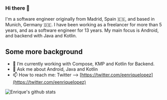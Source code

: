 ### Hi there 👋

I'm a software engineer originally from Madrid, Spain 🇪🇸, and based in Munich, Germany 🇩🇪. I have been working as a freelancer for more than 5 years, and as a software engineer for 13 years. My main focus is Android, and backend with Java and Kotlin.

## Some more background

- 🔭 I’m currently working with Compose, KMP and Kotlin for Backend.
- 💬 Ask me about Android, Java and Kotlin
- 📫 How to reach me: Twitter --> [https://twitter.com/eenriquelopez](https://twitter.com/eenriquelopez)

![Enrique's github stats](https://github-readme-stats.vercel.app/api?username=kikoso&theme=dracula&show_icons=true&count_private=true)
